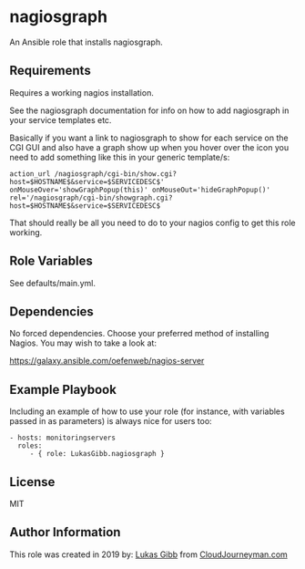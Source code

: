 nagiosgraph
=========

An Ansible role that installs nagiosgraph.

Requirements
------------

Requires a working nagios installation.

See the nagiosgraph documentation for info on how to add nagiosgraph in your service templates etc.

Basically if you want a link to nagiosgraph to show for each service on the CGI GUI and also have a graph show 
up when you hover over the icon you need to add something like this in your generic template/s:

    action_url /nagiosgraph/cgi-bin/show.cgi?host=$HOSTNAME$&service=$SERVICEDESC$' onMouseOver='showGraphPopup(this)' onMouseOut='hideGraphPopup()' rel='/nagiosgraph/cgi-bin/showgraph.cgi?host=$HOSTNAME$&service=$SERVICEDESC$

That should really be all you need to do to your nagios config to get this role working.

Role Variables
--------------

See defaults/main.yml.

Dependencies
------------

No forced dependencies. Choose your preferred method of installing Nagios. You may wish to take a look at:

https://galaxy.ansible.com/oefenweb/nagios-server

Example Playbook
----------------

Including an example of how to use your role (for instance, with variables passed in as parameters) is always nice for users too:

    - hosts: monitoringservers
      roles:
         - { role: LukasGibb.nagiosgraph }

License
-------

MIT

Author Information
------------------

This role was created in 2019 by:
[Lukas Gibb](https://github.com/LukasGibb) from [CloudJourneyman.com](http://www.cloudjourneyman.com/)
